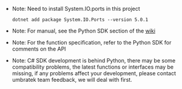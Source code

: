 * Note: Need to install System.IO.ports in this project

  ```
  dotnet add package System.IO.Ports --version 5.0.1
  ```

* Note: For manual, see the Python SDK section of the [wiki](https://umbratek.com/wiki/en/#!index.md)

* Note: For the function specification, refer to the Python SDK for comments on the API

* Note: C# SDK development is behind Python, there may be some compatibility problems, the latest functions or interfaces may be missing, if any problems affect your development, please contact umbratek team feedback, we will deal with first. 

